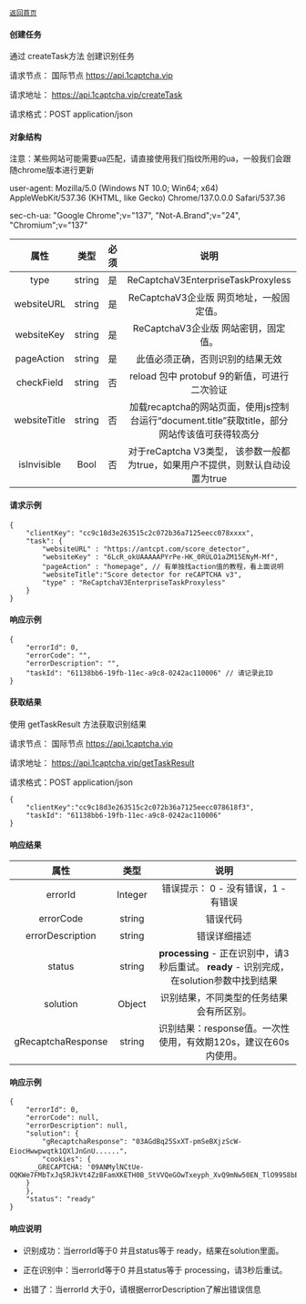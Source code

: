 
[`返回首页`](../README.md)
#### 创建任务
通过 createTask方法 创建识别任务

请求节点： 
国际节点
 https://api.1captcha.vip 
 

请求地址： https://api.1captcha.vip/createTask

请求格式：POST application/json

#### 对象结构

注意：某些网站可能需要ua匹配，请直接使用我们指纹所用的ua，一般我们会跟随chrome版本进行更新

user-agent: Mozilla/5.0 (Windows NT 10.0; Win64; x64) AppleWebKit/537.36 (KHTML, like Gecko) Chrome/137.0.0.0 Safari/537.36

sec-ch-ua: "Google Chrome";v="137", "Not-A.Brand";v="24", "Chromium";v="137"


| 属性 | 类型 | 必须 | 说明 | 
|:--------------------------------------------:|:--------------------------------------------:|:--------------------------------------------:|:--------------------------------------------:|
| type              | string        | 是 | ReCaptchaV3EnterpriseTaskProxyless   |  
| websiteURL        | string        | 是 | ReCaptchaV3企业版 网页地址，一般固定值。   |  
| websiteKey        | string        | 是 | ReCaptchaV3企业版 网站密钥，固定值。   |  
| pageAction        | string        | 是 | 此值必须正确，否则识别的结果无效   | 
| checkField        | string        | 否 | reload 包中 protobuf 9的新值，可进行二次验证   | 
| websiteTitle        | string        | 否 | 加载recaptcha的网站页面，使用js控制台运行“document.title”获取title，部分网站传该值可获得较高分   | 
| isInvisible        | Bool       | 否 | 对于reCaptcha V3类型， 该参数一般都为true，如果用户不提供，则默认自动设置为true   | 

#### 请求示例

 
```
{
    "clientKey": "cc9c18d3e263515c2c072b36a7125eecc078xxxx",
    "task": {
        "websiteURL" : "https://antcpt.com/score_detector",
        "websiteKey" : "6LcR_okUAAAAAPYrPe-HK_0RULO1aZM15ENyM-Mf",
        "pageAction" : "homepage", // 有单独找action值的教程，看上面说明
        "websiteTitle":"Score detector for reCAPTCHA v3",
        "type" : "ReCaptchaV3EnterpriseTaskProxyless"
    }
}
```

#### 响应示例

```
{
    "errorId": 0,
    "errorCode": "",
    "errorDescription": "",
    "taskId": "61138bb6-19fb-11ec-a9c8-0242ac110006" // 请记录此ID
}
```

#### 获取结果
使用 getTaskResult 方法获取识别结果

请求节点： 
国际节点
 https://api.1captcha.vip 
 
请求地址： https://api.1captcha.vip/getTaskResult

请求格式：POST application/json
 


```
{
    "clientKey":"cc9c18d3e263515c2c072b36a7125eecc078618f3",
    "taskId": "61138bb6-19fb-11ec-a9c8-0242ac110006"
}
```
#### 响应结果

| 属性 | 类型 |  说明 | 
|:--------------------------------------------:|:--------------------------------------------:|:--------------------------------------------:|
| errorId              | Integer        | 错误提示： 0 - 没有错误，1 - 有错误   |  
| errorCode            | string         | 错误代码   |  
| errorDescription     | string         | 错误详细描述   |  
| status               | string         | **processing** - 正在识别中，请3秒后重试。    **ready** - 识别完成，在solution参数中找到结果   |  
| solution             | Object         | 识别结果，不同类型的任务结果会有所区别。   |  
| gRecaptchaResponse   | string         | 识别结果：response值。一次性使用，有效期120s，建议在60s内使用。   |  


#### 响应示例

```
{
    "errorId": 0,
    "errorCode": null,
    "errorDescription": null,
    "solution": {
        "gRecaptchaResponse": "03AGdBq25SxXT-pmSeBXjzScW-EiocHwwpwqtk1QXlJnGnU......"，
        "cookies": {
      _GRECAPTCHA: '09ANMylNCtUe-OQKWe7FMbTxJq5RJkVt4ZzBFamXKETH0B_StVVQeGOwTxeyph_XvQ9mNw50EN_TlO9958bEtYeSQ'
    }
    },
    "status": "ready"
}
```

#### 响应说明
- 识别成功：当errorId等于0 并且status等于 ready，结果在solution里面。

- 正在识别中：当errorId等于0 并且status等于 processing，请3秒后重试。

- 出错了：当errorId 大于0，请根据errorDescription了解出错误信息
